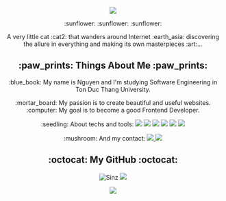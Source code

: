 <!-- INTRO-->
<p align="center">
	<img src = "https://media.giphy.com/media/WrtiSfFlpgqIRzVB7t/giphy.gif">
	
</p>
<p align="center">
	:sunflower: :sunflower: :sunflower:
</p>
<p align="center">
	A very little cat :cat2: that wanders around Internet :earth_asia: discovering the allure in everything and making its own masterpieces :art:...	
</p>


<!-- INFORMATION-->
<h2 align="center">  :paw_prints: Things About Me  :paw_prints:</h2>
<p align="center">
	:blue_book: My name is Nguyen and I'm studying Software Engineering in Ton Duc Thang University. 
</p>
<p align="center">
	:mortar_board: My passion is to create beautiful and useful websites. :computer:  My goal is to become a good Frontend Developer. 
</p>
<p align="center">
	:seedling: About techs and tools: 
	<img src="https://img.shields.io/badge/-black?style=flat-square&logo=html5"/>
 	<img src="https://img.shields.io/badge/-black?style=flat-square&logo=css3&logoColor=1572B6"/>
  	<img src="https://img.shields.io/badge/-black?style=flat-square&logo=javascript"/> 
  	<img src="https://img.shields.io/badge/-black?style=flat-square&logo=react"/>
  	<img src="https://img.shields.io/badge/-black?style=flat-square&logo=git"/>
	<img src="https://img.shields.io/badge/-black?style=flat-square&logo=atom&logoColor=brightgreen"/>
</p>
<p align="center" >
	:mushroom: And my contact:
	<a href="https://www.linkedin.com/in/nguyen-nguyen-411810158/">
		<img src="https://img.shields.io/badge/-nguyen-blue?style=flat&logo=Linkedin&logoColor=white&link=https://www.linkedin.com/in/nguyen-nguyen-411810158/">
	</a>
	<a href="mailto:ngtng.nguyen@gmail.com">
		<img src="https://img.shields.io/badge/-ngtng.nguyen-c14438?style=flat-square&logo=Gmail&logoColor=white&link=mailto:ngtng.nguyen@gmail.com"/>
	</a>
</p>
<!-- GITHUB -->
<h2 align="center"> :octocat: My GitHub :octocat: </h2>

<p align="center">
	<img src="https://github-readme-stats.vercel.app/api?username=sinz134&show_icons=true&theme=github_dark&line_height=27" alt=Sinz />
  <img src ="https://github-readme-stats.vercel.app/api/top-langs/?username=sinz134&count_private=true&theme=github_dark&langs_count=3&hide=html,css,pug">
</p>

<p align="center">
	<img src = "https://media.giphy.com/media/S6VGjvmFRu5Qk/giphy.gif">
	
</p>
